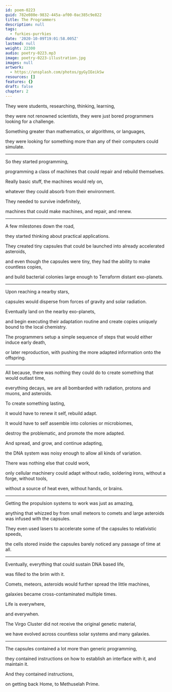 ```yaml
---
id: poem-0223
guid: 782e080e-9832-445a-af00-0ac385c9e822
title: The Programmers
description: null
tags:
  - furkies-purrkies
date: '2020-10-09T19:01:58.005Z'
lastmod: null
weight: 22300
audio: poetry-0223.mp3
image: poetry-0223-illustration.jpg
images: null
artwork:
  - https://unsplash.com/photos/gyGyIEeikSw
resources: []
features: {}
draft: false
chapter: 2
---
```


They were students, researching, thinking, learning,

they were not renowned scientists, they were just bored programmers looking for a challenge.

Something greater than mathematics, or algorithms, or languages,

they were looking for something more than any of their computers could simulate.

---

So they started programming,

programming a class of machines that could repair and rebuild themselves.

Really basic stuff, the machines would rely on,

whatever they could absorb from their environment.

They needed to survive indefinitely,

machines that could make machines, and repair, and renew.

---

A few milestones down the road,

they started thinking about practical applications.

They created tiny capsules that could be launched into already accelerated asteroids,

and even though the capsules were tiny, they had the ability to make countless copies,

and build bacterial colonies large enough to Terraform distant exo-planets.

---

Upon reaching a nearby stars,

capsules would disperse from forces of gravity and solar radiation.

Eventually land on the nearby exo-planets,

and begin executing their adaptation routine and create copies uniquely bound to the local chemistry.

The programmers setup a simple sequence of steps that would either induce early death,

or later reproduction, with pushing the more adapted information onto the offspring.

---

All because, there was nothing they could do to create something that would outlast time,

everything decays, we are all bombarded with radiation, protons and muons, and asteroids.

To create something lasting,

it would have to renew it self, rebuild adapt.

It would have to self assemble into colonies or microbiomes,

destroy the problematic, and promote the more adapted.

And spread, and grow, and continue adapting,

the DNA system was noisy enough to allow all kinds of variation.

There was nothing else that could work,

only cellular machinery could adapt without radio, soldering irons, without a forge, without tools,

without a source of heat even, without hands, or brains.

---

Getting the propulsion systems to work was just as amazing,

anything that whizzed by from small meteors to comets and large asteroids was infused with the capsules.

They even used lasers to accelerate some of the capsules to relativistic speeds,

the cells stored inside the capsules barely noticed any passage of time at all.

---

Eventually, everything that could sustain DNA based life,

was filled to the brim with it.

Comets, meteors, asteroids would further spread the little machines,

galaxies became cross-contaminated multiple times.

Life is everywhere,

and everywhen.

The Virgo Cluster did not receive the original genetic material,

we have evolved across countless solar systems and many galaxies.

---

The capsules contained a lot more than generic programming,

they contained instructions on how to establish an interface with it, and maintain it.

And they contained instructions,

on getting back Home, to Methuselah Prime.
